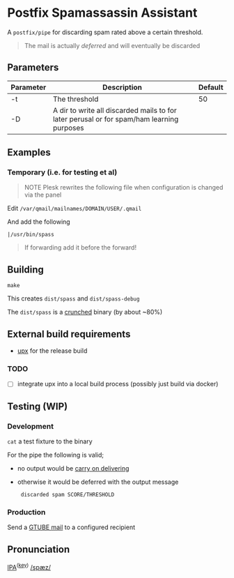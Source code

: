 # Postfix Spamassassin Assistant

A `postfix/pipe` for discarding spam rated above a certain threshold.

> The mail is actually _deferred_ and will eventually be discarded

## Parameters

|Parameter|Description|Default|
|---|---|---|
|-t|The threshold|50|
|-D|A dir to write all discarded mails to for later perusal or for spam/ham learning purposes||

## Examples

### Temporary (i.e. for testing et al)

> NOTE Plesk rewrites the following file when configuration is changed via the panel

Edit `/var/qmail/mailnames/DOMAIN/USER/.qmail`

And add the following

    |/usr/bin/spass

> If forwarding add it before the forward!

## Building

    make

This creates `dist/spass` and `dist/spass-debug`

The `dist/spass` is a [crunched](https://blog.filippo.io/shrink-your-go-binaries-with-this-one-weird-trick/) binary (by about ~80%) 

## External build requirements

 * [upx](https://upx.github.io/) for the release build

### TODO

 * [ ] integrate upx into a local build process (possibly just build via docker)

## Testing (WIP)

### Development

`cat` a test fixture to the binary

For the pipe the following is valid;
 - no output would be [carry on delivering](https://en.wikipedia.org/wiki/Carry_On_(franchise)#Carry_On_films)
 - otherwise it would be deferred with the output message
 
        discarded spam SCORE/THRESHOLD

### Production

Send a [GTUBE mail](https://spamassassin.apache.org/gtube/) to a configured recipient

## Pronunciation

[IPA](https://en.wiktionary.org/wiki/Wiktionary:International_Phonetic_Alphabet)<sup>([key](https://en.wiktionary.org/wiki/Appendix:English_pronunciation))</sup> [/spæz/](https://en.wiktionary.org/wiki/spaz#Pronunciation)
